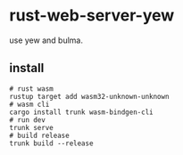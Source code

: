 # rust-web-server-yew
use yew and bulma.

## install
```shell
# rust wasm
rustup target add wasm32-unknown-unknown
# wasm cli
cargo install trunk wasm-bindgen-cli
# run dev
trunk serve
# build release
trunk build --release
```